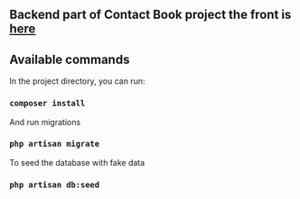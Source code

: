 ## Backend part of Contact Book project the front is [here](https://github.com/Bobach22/contact-book-front)

## Available commands

In the project directory, you can run:

### `composer install`

And run migrations

### `php artisan migrate`

To seed the database with fake data

### `php artisan db:seed`
